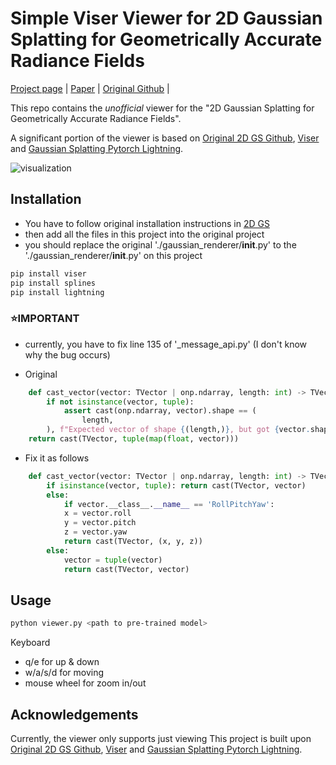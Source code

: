 # Simple Viser Viewer for 2D Gaussian Splatting for Geometrically Accurate Radiance Fields

[Project page](https://surfsplatting.github.io/) | [Paper](https://arxiv.org/pdf/2403.17888) | [Original Github](https://github.com/hbb1/2d-gaussian-splatting) |<br>

This repo contains the *unofficial* viewer for the "2D Gaussian Splatting for Geometrically Accurate Radiance Fields". 

A significant portion of the viewer is based on [Original 2D GS Github](https://github.com/hbb1/2d-gaussian-splatting), [Viser](https://github.com/nerfstudio-project/viser) and [Gaussian Splatting Pytorch Lightning](https://github.com/yzslab/gaussian-splatting-lightning).

![visualization](assets/viser_capture.gif)

## Installation

- You have to follow original installation instructions in [2D GS](https://github.com/hbb1/2d-gaussian-splatting) 
- then add all the files in this project into the original project
- you should replace the original './gaussian_renderer/__init__.py' to the './gaussian_renderer/__init__.py' on this project

```bash
pip install viser
pip install splines  
pip install lightning
```

### ⭐IMPORTANT 

- currently, you have to fix line 135 of '_message_api.py' (I don't know why the bug occurs)

- Original
```python
    def cast_vector(vector: TVector | onp.ndarray, length: int) -> TVector:
        if not isinstance(vector, tuple):
            assert cast(onp.ndarray, vector).shape == (
                length,
        ), f"Expected vector of shape {(length,)}, but got {vector.shape} instead"
    return cast(TVector, tuple(map(float, vector)))
```

- Fix it as follows 
```python 
    def cast_vector(vector: TVector | onp.ndarray, length: int) -> TVector:
        if isinstance(vector, tuple): return cast(TVector, vector)
        else:
            if vector.__class__.__name__ == 'RollPitchYaw':
            x = vector.roll 
            y = vector.pitch 
            z = vector.yaw
            return cast(TVector, (x, y, z))
        else:
            vector = tuple(vector)
            return cast(TVector, vector)

```



## Usage
```bash
python viewer.py <path to pre-trained model>
```
Keyboard 
- q/e for up & down
- w/a/s/d for moving
- mouse wheel for zoom in/out


## Acknowledgements
Currently, the viewer only supports just viewing
This project is built upon [Original 2D GS Github](https://github.com/hbb1/2d-gaussian-splatting), [Viser](https://github.com/nerfstudio-project/viser) and [Gaussian Splatting Pytorch Lightning](https://github.com/yzslab/gaussian-splatting-lightning).
